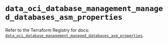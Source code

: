 # `data_oci_database_management_managed_databases_asm_properties`

Refer to the Terraform Registry for docs: [`data_oci_database_management_managed_databases_asm_properties`](https://registry.terraform.io/providers/oracle/oci/7.19.0/docs/data-sources/database_management_managed_databases_asm_properties).
